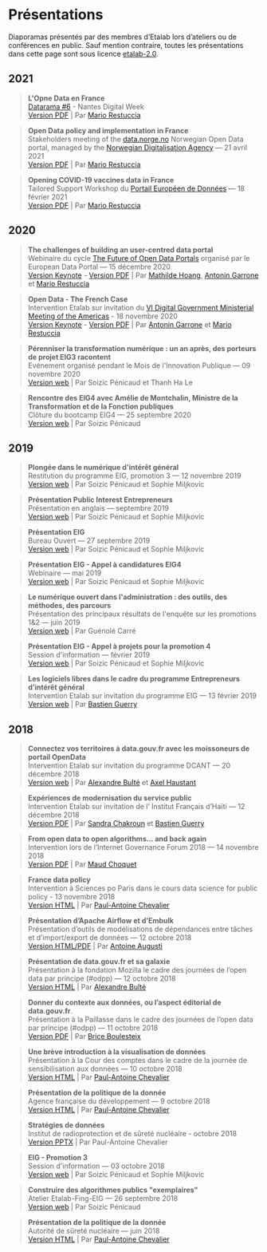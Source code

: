 # Présentations

Diaporamas présentés par des membres d’Etalab lors d’ateliers ou de conférences en public.
Sauf mention contraire, toutes les présentations dans cette page sont sous licence [etalab-2.0](https://www.etalab.gouv.fr/wp-content/uploads/2017/04/ETALAB-Licence-Ouverte-v2.0.pdf).

## 2021
> **L'Opne Data en France**<br/>
> [Datarama #6](http://neoblogs.lecolededesign.com/datarama/) - Nantes Digital Week <br/>
[Version PDF](https://etalab.github.io/etalab/diaporamas/2021-09-17-etalab-datarama-nantes.pdf) | Par [Mario Restuccia](https://github.com/restuccia)

> **Open Data policy and implementation in France**<br/>
> Stakeholders meeting of the [data.norge.no](https://data.norge.no) Norwegian Open Data portal, managed by the [Norwegian Digitalisation Agency](https://www.digdir.no/) — 21 avril 2021<br />[Version PDF](https://etalab.github.io/etalab/diaporamas/2021-04-21-norwegian-digitalisation-agency.pdf) | Par [Mario Restuccia](https://github.com/restuccia)


> **Opening COVID-19 vaccines data in France**<br/>
> Tailored Support Workshop du [Portail Européen de Données](https://www.europeandataportal.eu/fr) — 18 février 2021<br/>[Version PDF](https://etalab.github.io/etalab/diaporamas/2021-02-18-EDP-covid-vaccines.pdf) | Par [Mario Restuccia](https://github.com/restuccia)

## 2020
> **The challenges of building an user-centred data portal**<br/>
> Webinaire du cycle [The Future of Open Data Portals](https://european-data-portal.gitlab.io/future-open-data-portals/) organisé par le European Data Portal — 15 décembre 2020<br/>[Version Keynote](https://etalab.github.io/etalab/diaporamas/2020-12-15-future-opendata-portals.key) - [Version PDF](https://etalab.github.io/etalab/diaporamas/2020-12-15-future-opendata-portals.pdf) | Par [Mathilde Hoang](https://github.com/mathildehg), [Antonin Garrone](https://github.com/agarrone) et [Mario Restuccia](https://github.com/restuccia)

> **Open Data - The French Case**<br/>
> Intervention Etalab sur invitation du [VI Digital Government Ministerial Meeting of the Americas](https://www.redgealc.org/ministerial2020/en/the-event/) - 18 novembre 2020<br/>[Version Keynote](https://etalab.github.io/etalab/diaporamas/slides-vi-digital-government-ministerial-meeting-of-the-americas/slides-vi-digital-government-ministerial-meeting-of-the-americas.key) - [Version PDF](https://etalab.github.io/etalab/diaporamas/slides-vi-digital-government-ministerial-meeting-of-the-americas/slides-vi-digital-government-ministerial-meeting-of-the-americas.pdf) | Par [Antonin Garrone](https://github.com/agarrone) et [Mario Restuccia](https://github.com/restuccia)

> **Pérenniser la transformation numérique : un an après, des porteurs de projet EIG3 racontent**<br/>
> Evénement organisé pendant le Mois de l'Innovation Publique — 09 novembre 2020<br/>[Version web](https://speakerdeck.com/eig2020/eig3) | Par
> Soizic Pénicaud et Thanh Ha Le

> **Rencontre des EIG4 avec Amélie de Montchalin, Ministre de la Transformation et de la Fonction publiques**<br/>
> Clôture du bootcamp EIG4 — 25 septembre 2020<br/>[Version web](https://speakerdeck.com/eig2020/presentation-de-cloture-du-bootcamp-eig4) | Par
> Soizic Pénicaud

## 2019

> **Plongée dans le numérique d'intérêt général**<br/>
> Restitution du programme EIG, promotion 3 — 12 novembre 2019<br/>[Version web](https://speakerdeck.com/eig2020/restitution-de-la-promotion-eig-3) | Par
> Soizic Pénicaud et Sophie Miljkovic

> **Présentation Public Interest Entrepreneurs**<br/>
> Présentation en anglais — septembre 2019<br/>[Version web](https://speakerdeck.com/eig2020/english-presentation-september-2019) | Par
> Soizic Pénicaud et Sophie Miljkovic

> **Présentation EIG**<br/>
> Bureau Ouvert — 27 septembre 2019<br/>[Version web](https://speakerdeck.com/eig2020/2019-71d6d2e6-6240-4425-b59f-a9be4b73e96d) | Par
> Soizic Pénicaud et Sophie Miljkovic

> **Présentation EIG - Appel à candidatures EIG4**<br/>
> Webinaire — mai 2019<br/>[Version web](https://speakerdeck.com/eig2020/presentation-webinaires-3e165e3c-1d22-4f80-8c7a-7d115e55baad) | Par
> Soizic Pénicaud et Sophie Miljkovic

> **Le numérique ouvert dans l'administration : des outils, des méthodes, des parcours**<br/>
> Présentation des principaux résultats de l'enquête sur les promotions 1&2 — juin 2019<br/>[Version web](https://speakerdeck.com/eig2020/presentation-des-principaux-resultats-du-rapport-danalyse-eig) | Par
> Guénolé Carré

> **Présentation EIG - Appel à projets pour la promotion 4**<br/>
> Session d'information — février 2019<br/>[Version web](https://speakerdeck.com/eig2020/appel-a-projets-eig-4-session-dinformation) | Par
> Soizic Pénicaud et Sophie Miljkovic

> **Les logiciels libres dans le cadre du programme Entrepreneurs d’intérêt général**<br/>
> Intervention Etalab sur invitation du programme EIG — 13 février 2019<br/>[Version web](https://speakerdeck.com/bluehats/les-logiciels-libres-dans-le-cadre-du-programme-entrepreneur-dinteret-general) | Par
> [Bastien Guerry](https://github.com/bzg)

## 2018

> **Connectez vos territoires à data.gouv.fr avec les moissoneurs de portail OpenData**<br/>
> Intervention Etalab sur invitation du programme DCANT — 20 décembre 2018<br/>[Version web](https://pad.etalab.studio/p/S1sIwFwg4) | Par
> [Alexandre Bulté](https://github.com/abulte) et [Axel Haustant](https://github.com/noirbizarre)

> **Expériences de modernisation du service public**<br/>
> Intervention Etalab sur invitation de l’
> Institut Français d’Haïti — 12 décembre 2018<br/>[Version PDF](diaporamas/2018-12-12-etalab_dinsic_haiti.pdf) | Par
> [Sandra Chakroun](https://github.com/sandcha) et [Bastien Guerry](https://github.com/bzg)

> **From open data to open algorithms… and back again**<br/>
> Intervention lors de l’Internet Governance Forum 2018 — 14 novembre 2018<br/>[Version PDF](diaporamas/2018-11-13-IGF-open-data-open-algo.pdf) | Par [Maud Choquet](https://github.com/mchoquet)

> **France data policy**<br/>
> Intervention à Sciences po Paris dans le cours data science for public policy - 13 novembre 2018<br/>[Version HTML](https://etalab.github.io/etalab/diaporamas/slides-sciencespo.html) | Par [Paul-Antoine Chevalier](https://github.com/pachevalier)

> **Présentation d’Apache Airflow et d’Embulk**<br/>
> Présentation d’outils de modélisations de dépendances entre tâches et d’import/export de données — 12 octobre 2018<br/>[Version HTML/PDF](https://docs.google.com/presentation/d/1LxwJIA2BFbGtPtdaUaGp1mngYWUQDMrM1V3DZ8AneR0/edit) | Par [Antoine Augusti](https://github.com/AntoineAugusti)

> **Présentation de data.gouv.fr et sa galaxie**<br/>
> Présentation à la fondation Mozilla le cadre des journées de l’open data par principe (#odpp) — 12 octobre 2018<br/>[Version HTML](https://speakerdeck.com/abulte/data-dot-gouv-dot-fr-atelier-odpp-2018-10-12) | Par [Alexandre Bulté](https://github.com/abulte)

> **Donner du contexte aux données, ou l’aspect éditorial de data.gouv.fr**.<br/>
> Présentation à la Paillasse dans le cadre des journées de l’open data par principe (#odpp) — 11 octobre 2018<br/>[Version PDF](diaporamas/2018-10-11-atelier-edito-datagouvfr.pdf) | Par [Brice Boulesteix](https://github.com/bboulesteix)

> **Une brève introduction à la visualisation de données**<br/>
> Présentation à la Cour des comptes dans le cadre de la journée de sensibilisation aux données — 10 octobre 2018<br/>[Version HTML](https://etalab.github.io/etalab/diaporamas/slides-courdescomptes.html) | Par [Paul-Antoine Chevalier](https://github.com/pachevalier)

> **Présentation de la politique de la donnée**<br/>
> Agence française du développement — 9 octobre 2018<br/>[Version HTML](https://etalab.github.io/etalab/diaporamas/slides-afd.html) | Par [Paul-Antoine Chevalier](https://github.com/pachevalier)

> **Stratégies de données**<br/>
> Institut de radioprotection et de sûreté nucléaire - octobre 2018<br/>[Version PPTX](https://nextcloud.data.gouv.fr/s/byWCQaD7ETKWSF9) | Par Paul-Antoine Chevalier

> **EIG - Promotion 3**<br/>
> Session d'information — 03 octobre 2018<br/>[Version web](https://speakerdeck.com/eig2020/evenement-dinformation-eig3-3-octobre) | Par
> Soizic Pénicaud et Sophie Miljkovic

> **Construire des algorithmes publics "exemplaires"**<br/>
> Atelier Etalab-Fing-EIG — 26 septembre 2018<br/>[Version web](https://speakerdeck.com/eig2020/atelier-fing-etalab-eig-sur-les-algorithmes-publics) | Par
> Soizic Pénicaud

> **Présentation de la politique de la donnée**<br/>
> Autorité de sûreté nucléaire — juin 2018<br/>[Version HTML](https://etalab.github.io/etalab/diaporamas/slides-asn.html) | Par [Paul-Antoine Chevalier](https://github.com/pachevalier)
